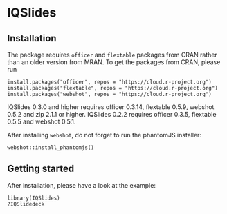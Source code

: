 # IQSlides

## Installation

The package requires `officer` and `flextable` packages from CRAN rather than an older version from MRAN. To get the packages from CRAN, please run

```
install.packages("officer", repos = "https://cloud.r-project.org")
install.packages("flextable", repos = "https://cloud.r-project.org")
install.packages("webshot", repos = "https://cloud.r-project.org")
```
IQSlides 0.3.0 and higher requires officer 0.3.14, flextable 0.5.9, webshot 0.5.2 and zip 2.1.1 or higher.
IQSlides 0.2.2 requires officer 0.3.5, flextable 0.5.5 and webshot 0.5.1.

After installing `webshot`, do not forget to run the phantomJS installer:

```
webshot::install_phantomjs()
```

## Getting started

After installation, please have a look at the example:

```
library(IQSlides)
?IQSlidedeck
```
